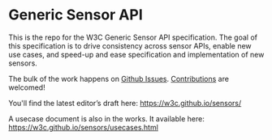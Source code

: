 Generic Sensor API
==================

This is the repo for the W3C Generic Sensor API specification. The goal of this specification is to drive consistency across sensor APIs, enable new use cases, and speed-up and ease specification and implementation of new sensors.

The bulk of the work happens on [Github Issues][1]. [Contributions][2] are welcomed!

You'll find the latest editor’s draft here: https://w3c.github.io/sensors/

A usecase document is also in the works. It available here: https://w3c.github.io/sensors/usecases.html

[1]: https://github.com/w3c/sensors/issues
[2]: ./contributing.md
